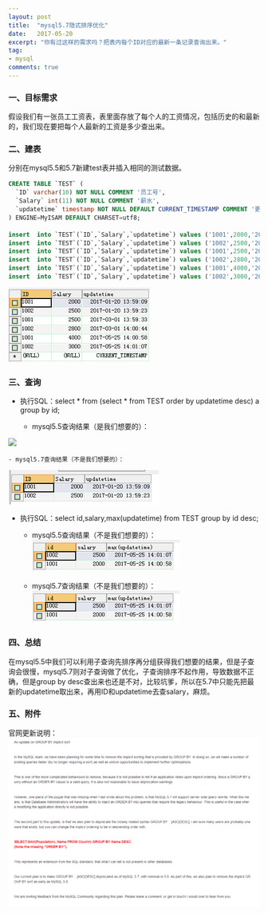 ```yaml
---
layout: post
title:  "mysql5.7隐式排序优化"
date:   2017-05-20
excerpt: "你有过这样的需求吗？把表内每个ID对应的最新一条记录查询出来。"
tag:
- mysql
comments: true
---
```


### 一、目标需求

假设我们有一张员工工资表，表里面存放了每个人的工资情况，包括历史的和最新的，我们现在要把每个人最新的工资是多少查出来。

### 二、建表

分别在mysql5.5和5.7新建test表并插入相同的测试数据。

```sql
CREATE TABLE `TEST` (
  `ID` varchar(10) NOT NULL COMMENT '员工号',
  `Salary` int(11) NOT NULL COMMENT '薪水',
  `updatetime` timestamp NOT NULL DEFAULT CURRENT_TIMESTAMP COMMENT '更新时间'
) ENGINE=MyISAM DEFAULT CHARSET=utf8;

insert  into `TEST`(`ID`,`Salary`,`updatetime`) values ('1001',2000,'2017-01-20 13:59:09');
insert  into `TEST`(`ID`,`Salary`,`updatetime`) values ('1002',2500,'2017-01-20 13:59:23');
insert  into `TEST`(`ID`,`Salary`,`updatetime`) values ('1001',2500,'2017-03-01 13:59:33');
insert  into `TEST`(`ID`,`Salary`,`updatetime`) values ('1002',2800,'2017-03-01 14:00:44');
insert  into `TEST`(`ID`,`Salary`,`updatetime`) values ('1001',4000,'2017-05-25 14:00:58');
insert  into `TEST`(`ID`,`Salary`,`updatetime`) values ('1002',3000,'2017-05-25 14:01:07');
```

![全表数据](images/2017-05-25_141539.png)

### 三、查询

- 执行SQL：select * from (select * from TEST order by updatetime desc) a group by id;

	- mysql5.5查询结果（是我们想要的）：
<img src="/images/2017-05-25_144303.png">

	- mysql5.7查询结果（不是我们想要的）：
![5.5查询结果](images/2017-05-25_144332.png)

- 执行SQL：select id,salary,max(updatetime) from TEST group by id desc;

	- mysql5.5查询结果（不是我们想要的）：
![5.5查询结果](images/2017-05-25_144725.png)

	- mysql5.7查询结果（不是我们想要的）：
![5.5查询结果](images/2017-05-25_144725.png)


### 四、总结
在mysql5.5中我们可以利用子查询先排序再分组获得我们想要的结果，但是子查询会很慢，mysql5.7则对子查询做了优化，子查询排序不起作用，导致数据不正确，但是group by desc查出来也还是不对，比较坑爹，所以在5.7中只能先把最新的updatetime取出来，再用ID和updatetime去查salary，麻烦。

### 五、附件
官网更新说明：
![官网截图](images/2017-05-25_150100.png)
